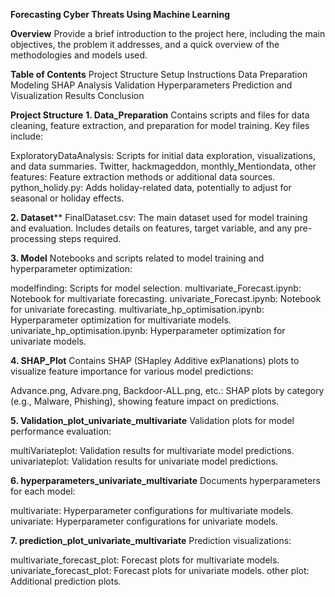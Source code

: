 **Forecasting Cyber Threats Using Machine Learning**

**Overview**
Provide a brief introduction to the project here, including the main objectives, the problem it addresses, and a quick overview of the methodologies and models used.

**Table of Contents**
Project Structure
Setup Instructions
Data Preparation
Modeling
SHAP Analysis
Validation
Hyperparameters
Prediction and Visualization
Results
Conclusion

**Project Structure**
**1. Data_Preparation**
Contains scripts and files for data cleaning, feature extraction, and preparation for model training. Key files include:

ExploratoryDataAnalysis: Scripts for initial data exploration, visualizations, and data summaries.
Twitter, hackmageddon, monthly_Mentiondata, other features: Feature extraction methods or additional data sources.
python_holidy.py: Adds holiday-related data, potentially to adjust for seasonal or holiday effects.

**2. Dataset****
FinalDataset.csv: The main dataset used for model training and evaluation. Includes details on features, target variable, and any pre-processing steps required.

**3. Model**
Notebooks and scripts related to model training and hyperparameter optimization:

modelfinding: Scripts for model selection.
multivariate_Forecast.ipynb: Notebook for multivariate forecasting.
univariate_Forecast.ipynb: Notebook for univariate forecasting.
multivariate_hp_optimisation.ipynb: Hyperparameter optimization for multivariate models.
univariate_hp_optimisation.ipynb: Hyperparameter optimization for univariate models.

**4. SHAP_Plot**
Contains SHAP (SHapley Additive exPlanations) plots to visualize feature importance for various model predictions:

Advance.png, Advare.png, Backdoor-ALL.png, etc.: SHAP plots by category (e.g., Malware, Phishing), showing feature impact on predictions.

**5. Validation_plot_univariate_multivariate**
Validation plots for model performance evaluation:

multiVariateplot: Validation results for multivariate model predictions.
univariateplot: Validation results for univariate model predictions.

**6. hyperparameters_univariate_multivariate**
Documents hyperparameters for each model:

multivariate: Hyperparameter configurations for multivariate models.
univariate: Hyperparameter configurations for univariate models.

**7. prediction_plot_univariate_multivariate**
Prediction visualizations:

multivariate_forecast_plot: Forecast plots for multivariate models.
univariate_forecast_plot: Forecast plots for univariate models.
other plot: Additional prediction plots.
